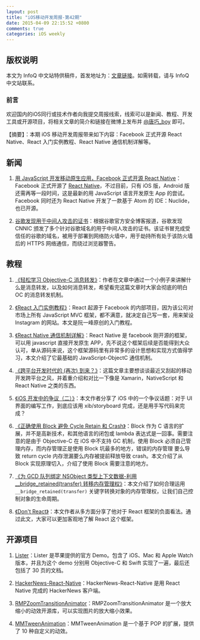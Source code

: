 ```yaml
---
layout: post
title: "iOS移动开发周报-第42期"
date: 2015-04-09 22:15:52 +0800
comments: true
categories: iOS weekly
---
```


## 版权说明

本文为 InfoQ 中文站特供稿件，首发地址为：[文章链接](http://www.infoq.com/cn/news/2015/04/facebook-react-native)。如需转载，请与 InfoQ 中文站联系。

### 前言

欢迎国内的iOS同行或技术作者向我提交周报线索，线索可以是新闻、教程、开发工具或开源项目，将相关文章的简介和链接在微博上发布并 [@唐巧_boy](http://weibo.com/tangqiaoboy) 即可。

【摘要】：本期 iOS 移动开发周报带来如下内容：Facebook 正式开源 React Native、React 入门实例教程、React Native 通信机制详解等。

## 新闻

 1. [用 JavaScript 开发移动原生应用，Facebook 正式开源 React Native](http://www.csdn.net/article/2015-03-27/2824323-facebook-open-sources-react-native)：Facebook 正式开源了 [React Native](https://github.com/facebook/react-native)，不过目前，只有 iOS 版，Android 版还需再等一段时间，这是最新的用 JavaScript 语言开发原生 App 的尝试。Facebook 同时还为 React Native 开发了一款基于 Atom 的 IDE：Nuclide，也已开源。

 1. [谷歌发现用于中间人攻击的证书](http://weibo.com/p/1001603823955516487761)：根据谷歌官方安全博客报道，谷歌发现 CNNIC 颁发了多个针对谷歌域名的用于中间人攻击的证书。该证书冒充成受信任的谷歌的域名，被用于部署到网络防火墙中，用于劫持所有处于该防火墙后的 HTTPS 网络通信，而绕过浏览器警告。

## 教程

 1. [《轻松学习 Objective-C 消息转发》](http://www.jianshu.com/p/1bde36ad9938)：作者在文章中通过一个小例子来讲解什么是消息转发，以及如何消息转发，希望看完这篇文章时大家会彻底的明白 OC 的消息转发机制。

 1. [《React 入门实例教程》](http://www.ruanyifeng.com/blog/2015/03/react.html)：React 起源于 Facebook 的内部项目，因为该公司对市场上所有 JavaScript MVC 框架，都不满意，就决定自己写一套，用来架设 Instagram 的网站。本文是阮一峰原创的入门教程。

 1. [《React Native 通信机制详解》](http://blog.cnbang.net/tech/2698/)：React Native 是 facebook 刚开源的框架，可以用 javascript 直接开发原生 APP，先不说这个框架后续是否能得到大众认可，单从源码来说，这个框架源码里有非常多的设计思想和实现方式值得学习，本文介绍了它最基础的 JavaScript-ObjectC 通信机制。

 1. [《跨平台开发时代的 (再次) 到来？》](http://onevcat.com/2015/03/cross-platform/)：这篇文章主要想谈谈最近又刮起的移动开发跨平台之风，并着重介绍和对比一下像是 Xamarin，NativeScript 和 React Native 之类的东西。

 1. [《iOS 开发中的争议（二）》](/2015/03/22/ios-dev-controversy-2/)：本文作者分享了 iOS 中的一个争议话题：对于 UI 界面的编写工作，到底应该用 xib/storyboard 完成，还是用手写代码来完成？

 1. [《正确使用 Block 避免 Cycle Retain 和 Crash》](http://tanqisen.github.io/blog/2013/04/19/gcd-block-cycle-retain/)：Block 作为 C 语言的扩展，并不是高新技术，和其他语言的闭包或 lambda 表达式是一回事。需要注意的是由于 Objective-C 在 iOS 中不支持 GC 机制，使用 Block 必须自己管理内存，而内存管理正是使用 Block 坑最多的地方，错误的内存管理 要么导致 return cycle 内存泄漏要么内存被提前释放导致 crash。本文介绍了从 Block 实现原理切入，介绍了使用 Block 需要注意的地方。

 1. [《为 GCD 队列绑定 NSObject 类型上下文数据-利用 __bridge_retained(transfer) 转移内存管理权》](http://tutuge.me/2015/03/29/bind-data-to-gcd-queue/)：本文介绍了如何合理运用 `__bridge_retained(transfer)` 关键字转换对象的内存管理权，让我们自己控制对象的生命周期。

 1. [《Don't React》](http://staltz.com/dont-react/#/)：本文作者从多方面分享了他对于 React 框架的负面看法。通过此文，大家可以更加客观地了解 React 这个框架。

## 开源项目

 1. [Lister](https://developer.apple.com/library/ios/samplecode/Lister/Introduction/Intro.html)：Lister 是苹果提供的官方 Demo。包含了 iOS、Mac 和 Apple Watch 版本，并且为这个 demo 分别用 Objective-C 和 Swift 实现了一遍，最后还包括了 30 页的文档。

 1. [HackerNews-React-Native](https://github.com/iSimar/HackerNews-React-Native)：HackerNews-React-Native 是用 React Native 完成的 HackerNews 客户端。

 1. [RMPZoomTransitionAnimator](https://github.com/recruit-mp/RMPZoomTransitionAnimator)：RMPZoomTransitionAnimator 是一个放大缩小的动效开源库，可以实现图片的放大缩小效果。

 1. [MMTweenAnimation](https://github.com/adad184/MMTweenAnimation)：MMTweenAnimation 是一个基于 POP 的扩展，提供了 10 种自定义的动效。
 
